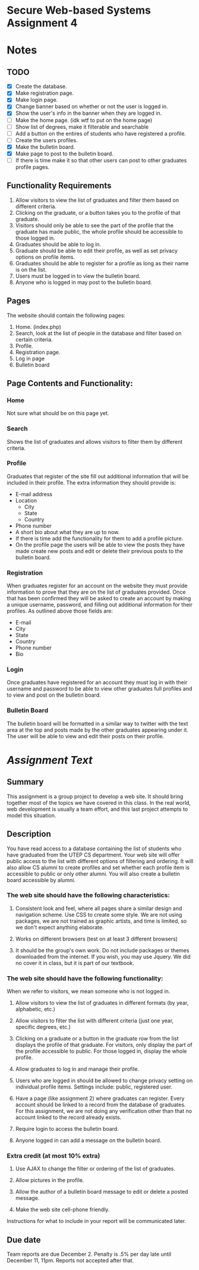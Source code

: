 # Secure Web-based Systems Assignment 4
# Notes
## TODO
 - [x] Create the database.
 - [x] Make registration page.
 - [x] Make login page.
 - [x] Change banner based on whether or not the user is logged in.
 - [x] Show the user's info in the banner when they are logged in.
 - [ ] Make the home page. (idk wtf to put on the home page)
 - [ ] Show list of degrees, make it filterable and searchable
 - [ ] Add a button on the entires of students who have registered a profile.
 - [ ] Create the users profiles.
 - [x] Make the bulletin board.
 - [x] Make page to post to the bulletin board.
 - [ ] If there is time make it so that other users can post to other graduates profile pages.

## Functionality Requirements
   1. Allow visitors to view the list of graduates and filter them based on different criteria.
   2. Clicking on the graduate, or a button takes you to the profile of that graduate.
   3. Visitors should only be able to see the part of the profile that the graduate has made public,
   the whole profile should be accessible to those logged in.
   4. Graduates should be able to log in.
   5. Graduate should be able to edit their profile, as well as set privacy options on profile
   items.
   6. Graduates should be able to register for a profile as long as their name is on the list.
   7. Users must be logged in to view the bulletin board.
   8. Anyone who is logged in may post to the bulletin board.

## Pages
The website should contain the following pages:
   1. Home. (index.php)
   2. Search, look at the list of people in the database and filter based on certain criteria.
   3. Profile.
   4. Registration page.
   5. Log in page
   6. Bulletin board

## Page Contents and Functionality:
### Home
Not sure what should be on this page yet.

### Search
Shows the list of graduates and allows visitors to filter them by different criteria.

### Profile
Graduates that register of the site fill out additional information that will be included in their
profile. The extra information they should provide is:
   - E-mail address
   - Location
      - City
      - State
      - Country
   - Phone number
   - A short bio about what they are up to now.
   - If there is time add the functionality for them to add a profile picture.
   - On the profile page the users will be able to view the posts they have made create new posts
   and edit or delete their previous posts to the bulletin board.

### Registration
When graduates register for an account on the website they must provide information to prove that
they are on the list of graduates provided. Once that has been confirmed they will be asked to
create an account by making a unique username, password, and filling out additional information for
their profiles. As outlined above those fields are:
   - E-mail
   - City
   - State
   - Country
   - Phone number
   - Bio

### Login
Once graduates have registered for an account they must log in with their username and password to
be able to view other graduates full profiles and to view and post on the bulletin board.

### Bulletin Board
The bulletin board will be formatted in a similar way to twitter with the text area at the top and
posts made by the other graduates appearing under it. The user will be able to view and edit their
posts on their profile.

# _Assignment Text_
## Summary
This assignment is a group project to develop a web site. It should bring together most of the
topics we have covered in this class. In the real world, web development is usually a team effort,
and this last project attempts to model this situation.

## Description
You have read access to a database containing the list of students who have graduated from the
UTEP CS department. Your web site will offer public access to the list with different options of
filtering and ordering. It will also allow CS alumni to create profiles and set whether each
profile item is accessible to public or only other alumni. You will also create a bulletin board
accessible by alumni.

### The web site should have the following characteristics:
   1. Consistent look and feel, where all pages share a similar design and navigation scheme. Use
   CSS to create some style. We are not using packages, we are not trained as graphic artists, and
   time is limited, so we don't expect anything elaborate.

   2. Works on different browsers (test on at least 3 different browsers)

   3. It should be the group's own work. Do not include packages or themes downloaded from the
   internet. If you wish, you may use Jquery. We did no cover it in class, but it is part of our
   textbook.

### The web site should have the following functionality:
When we refer to visitors, we mean someone who is not logged in.
   1. Allow visitors to view the list of graduates in different formats (by year, alphabetic,
   etc.)

   2. Allow visitors to filter the list with different criteria (just one year, specific degrees,
      etc.)

   3. Clicking on a graduate or a button in the graduate row from the list displays the profile
   of that graduate. For visitors, only display the part of the profile accessible to public. For
   those logged in, display the whole profile.

   4. Allow graduates to log in and manage their profile.

   5. Users who are logged in should be allowed to change privacy setting on individual profile
   items. Settings include: public, registered user.

   6. Have a page (like assignment 2) where graduates can register. Every account should be
   linked to a record from the database of graduates. For this assignment, we are not doing any
   verification other than that no account linked to the record already exists.

   7. Require login to access the bulletin board.

   8. Anyone logged in can add a message on the bulletin board.

### Extra credit (at most 10% extra)
   1. Use AJAX to change the filter or ordering of the list of graduates.

   2. Allow pictures in the profile.

   3. Allow the author of a bulletin board message to edit or delete a posted message.

   4. Make the web site cell-phone friendly.

Instructions for what to include in your report will be communicated later.

## Due date
Team reports are due December 2. Penalty is .5% per day late until December 11, 11pm. Reports not
accepted after that.
